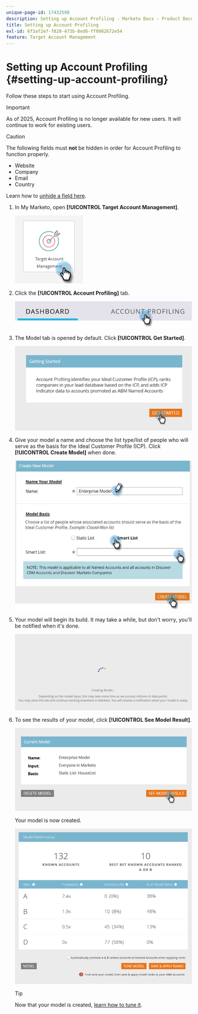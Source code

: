```yaml
---
unique-page-id: 17432598
description: Setting up Account Profiling - Marketo Docs - Product Documentation
title: Setting up Account Profiling
exl-id: 6f3af2e7-f820-473b-8ed6-ff0982672e54
feature: Target Account Management
---
```

# Setting up Account Profiling {#setting-up-account-profiling}

Follow these steps to start using Account Profiling.

>[!IMPORTANT]
>
>As of 2025, Account Profiling is no longer available for new users. It will continue to work for existing users.

>[!CAUTION]
>
>The following fields must **not** be hidden in order for Account Profiling to function properly.
>
>* Website
>* Company
>* Email
>* Country
>
>Learn how to [unhide a field here](/help/marketo/product-docs/administration/field-management/hide-and-unhide-a-field.md#unhide-a-field).

1. In My Marketo, open **[!UICONTROL Target Account Management]**.

   ![](assets/setting-up-account-profiling-1.png)

1. Click the **[!UICONTROL Account Profiling]** tab.

   ![](assets/two-1.png)

1. The Model tab is opened by default. Click **[!UICONTROL Get Started]**.

   ![](assets/three.png)

1. Give your model a name and choose the list type/list of people who will serve as the basis for the Ideal Customer Profile (ICP). Click **[!UICONTROL Create Model]** when done.

   ![](assets/setting-up-account-profiling-4.png)

1. Your model will begin its build. It may take a while, but don't worry, you'll be notified when it's done.

   ![](assets/five.png)

1. To see the results of your model, click **[!UICONTROL See Model Result]**.

   ![](assets/six.png)

   Your model is now created.

   ![](assets/seven.png)

   >[!TIP]
   >
   >Now that your model is created, [learn how to tune it](/help/marketo/product-docs/target-account-management/account-profiling/account-profiling-ranking-and-tuning.md).
